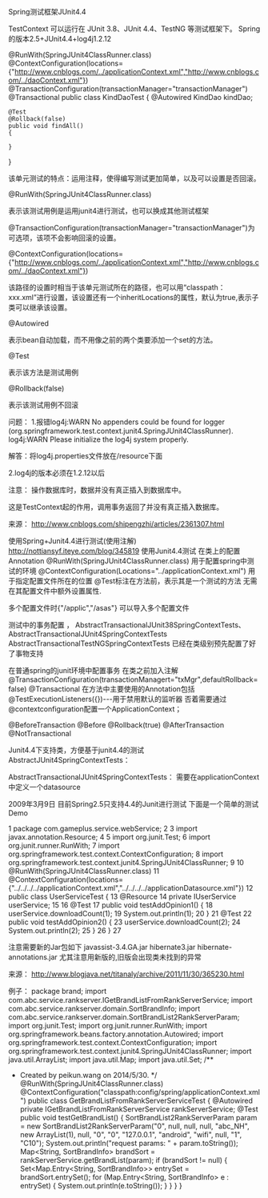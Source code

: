 Spring测试框架JUnit4.4

TestContext 可以运行在 JUnit 3.8、JUnit 4.4、TestNG 等测试框架下。
Spring的版本2.5+JUnit4.4+log4j1.2.12



@RunWith(SpringJUnit4ClassRunner.class)
@ContextConfiguration(locations={"http://www.cnblogs.com/../applicationContext.xml","http://www.cnblogs.com/../daoContext.xml"})
@TransactionConfiguration(transactionManager="transactionManager")
@Transactional
public class KindDaoTest
{
    @Autowired
    KindDao kindDao;

    @Test
    @Rollback(false)
    public void findAll()
    {

    }

}



该单元测试的特点：运用注释，使得编写测试更加简单，以及可以设置是否回滚。

@RunWith(SpringJUnit4ClassRunner.class)

表示该测试用例是运用junit4进行测试，也可以换成其他测试框架

@TransactionConfiguration(transactionManager="transactionManager")为可选项，该项不会影响回滚的设置。

@ContextConfiguration(locations={"http://www.cnblogs.com/../applicationContext.xml","http://www.cnblogs.com/../daoContext.xml"})

该路径的设置时相当于该单元测试所在的路径，也可以用“classpath：xxx.xml”进行设置，该设置还有一个inheritLocations的属性，默认为true,表示子类可以继承该设置。

@Autowired

表示bean自动加载，而不用像之前的两个类要添加一个set的方法。

@Test

表示该方法是测试用例

@Rollback(false)

表示该测试用例不回滚



问题：
1.报错log4j:WARN No appenders could be found for logger (org.springframework.test.context.junit4.SpringJUnit4ClassRunner).
log4j:WARN Please initialize the log4j system properly.

解答：将log4j.properties文件放在/resource下面

2.log4j的版本必须在1.2.12以后



注意：
操作数据库时，数据并没有真正插入到数据库中。

这是TestContext起的作用，调用事务返回了并没有真正插入数据库。


来源： <http://www.cnblogs.com/shipengzhi/articles/2361307.html>



使用Spring+Junit4.4进行测试(使用注解)
http://nottiansyf.iteye.com/blog/345819
使用Junit4.4测试
在类上的配置Annotation
@RunWith(SpringJUnit4ClassRunner.class) 用于配置spring中测试的环境
@ContextConfiguration(Locations="../applicationContext.xml") 用于指定配置文件所在的位置
@Test标注在方法前，表示其是一个测试的方法 无需在其配置文件中额外设置属性.

多个配置文件时{"/applic","/asas"} 可以导入多个配置文件

测试中的事务配置 ，
AbstractTransactionalJUnit38SpringContextTests、 AbstractTransactionalJUnit4SpringContextTests
AbstractTransactionalTestNGSpringContextTests
已经在类级别预先配置了好了事物支持

在普通spring的junit环境中配置事务
在类之前加入注解
@TransactionConfiguration(transactionManagert="txMgr",defaultRollback=false)
@Transactional
在方法中主要使用的Annotation包括
@TestExecutionListeners({})---用于禁用默认的监听器 否着需要通过@contextconfiguration配置一个ApplicationContext；

@BeforeTransaction
@Before
@Rollback(true)
@AfterTransaction
@NotTransactional

Junit4.4下支持类，方便基于junit4.4的测试
AbstractJUnit4SpringContextTests：

AbstractTransactionalJUnit4SpringContextTests：
需要在applicationContext中定义一个datasource

2009年3月9日
目前Spring2.5只支持4.4的Junit进行测试
下面是一个简单的测试Demo

 1 package com.gameplus.service.webService;
 2
 3 import javax.annotation.Resource;
 4
 5 import org.junit.Test;
 6 import org.junit.runner.RunWith;
 7 import org.springframework.test.context.ContextConfiguration;
 8 import org.springframework.test.context.junit4.SpringJUnit4ClassRunner;
 9
10 @RunWith(SpringJUnit4ClassRunner.class)
11 @ContextConfiguration(locations={"../../../../applicationContext.xml","../../../../applicationDatasource.xml"})
12 public class UserServiceTest  {
13     @Resource
14     private IUserService userService;
15
16     @Test
17     public void testAddOpinion1() {
18         userService.downloadCount(1);
19         System.out.println(1);
20     }
21     @Test
22     public void testAddOpinion2() {
23         userService.downloadCount(2);
24         System.out.println(2);
25     }
26 }
27

注意需要新的Jar包如下
javassist-3.4.GA.jar
hibernate3.jar
hibernate-annotations.jar
尤其注意用新版的,旧版会出现类未找到的异常

来源： <http://www.blogjava.net/titanaly/archive/2011/11/30/365230.html>



例子：
package brand;
import com.abc.service.rankserver.IGetBrandListFromRankServerService;
import com.abc.service.rankserver.domain.SortBrandInfo;
import com.abc.service.rankserver.domain.SortBrandList2RankServerParam;
import org.junit.Test;
import org.junit.runner.RunWith;
import org.springframework.beans.factory.annotation.Autowired;
import org.springframework.test.context.ContextConfiguration;
import org.springframework.test.context.junit4.SpringJUnit4ClassRunner;
import java.util.ArrayList;
import java.util.Map;
import java.util.Set;
/**
 * Created by peikun.wang on 2014/5/30.
 */
@RunWith(SpringJUnit4ClassRunner.class)
@ContextConfiguration("classpath:config/spring/applicationContext.xml")
public class GetBrandListFromRankServerServiceTest {
    @Autowired
    private IGetBrandListFromRankServerService rankServerService;
    @Test
    public void testGetBrandList() {
        SortBrandList2RankServerParam param = new SortBrandList2RankServerParam("0", null, null, null, "abc_NH", new ArrayList<Integer>(1), null, "0", "0", "127.0.0.1", "android", "wifi", null, "1", "C10");
        System.out.println("request params: " + param.toString());
        Map<String, SortBrandInfo> brandSort = rankServerService.getBrandList(param);
        if (brandSort != null) {
            Set<Map.Entry<String, SortBrandInfo>> entrySet = brandSort.entrySet();
            for (Map.Entry<String, SortBrandInfo> e : entrySet) {
                System.out.println(e.toString());
            }
        }
    }
}
